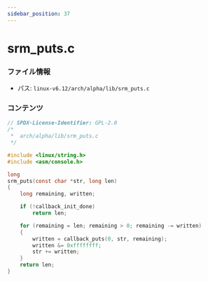 ```yaml
---
sidebar_position: 37
---
```

# srm_puts.c

### ファイル情報

- パス: `linux-v6.12/arch/alpha/lib/srm_puts.c`

### コンテンツ

```c
// SPDX-License-Identifier: GPL-2.0
/*
 *	arch/alpha/lib/srm_puts.c
 */

#include <linux/string.h>
#include <asm/console.h>

long
srm_puts(const char *str, long len)
{
	long remaining, written;

	if (!callback_init_done)
		return len;

	for (remaining = len; remaining > 0; remaining -= written)
	{
		written = callback_puts(0, str, remaining);
		written &= 0xffffffff;
		str += written;
	}
	return len;
}

```
